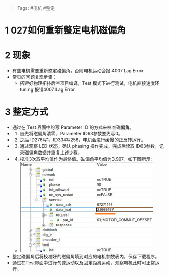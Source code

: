 > Tags: #电机 #整定

# 1 027如何重新整定电机磁偏角

# 2 现象

- 有些电机需要重新整定磁偏角，否则电机运动会报 4007 Lag Error
- 常见的问题复现步骤：
    - 搭建好物理拓扑后空项目编译，Test 模式下进行测试，电机直接速度环 tuning 报错4007 Lag Error

# 3 整定方式

- 通过在 Test 界面中的写 Parameter ID 的方式来校准磁偏角。
- 1. 首先将磁偏角清零，Parameter ID63参数要先写0。
- 2. 之后 ID276写1，ID334写258，电机会进行缓慢的正反转运行。
- 3. 通过观察 LED 状态，确认 phasing 操作完成。完成后读取 ID63参数，记录磁偏角数据并重复上述步骤。
- 4. 校准3次取平均值作为最终值。磁偏角平均值为3.997，如下图所示:
    - ![](FILES/027如何重新整定电机磁偏角/image-20230627205030593.png)
- 整定磁偏角后将校准好的磁偏角填到对应的电机参数表内，保存下载程序。
- 通过在Test界面中进行匀速运动以及固定距离运动，观察电机此时可正常运行。
